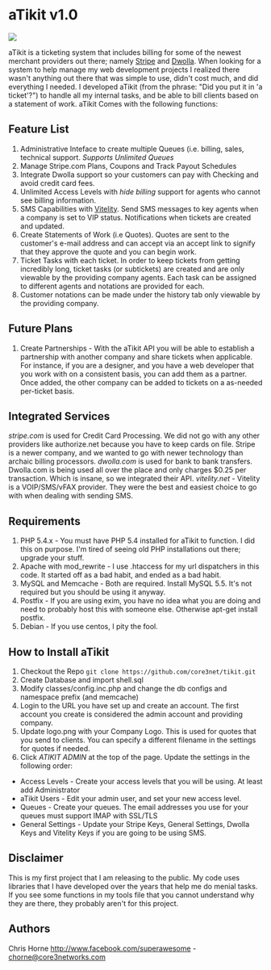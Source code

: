 aTikit v1.0
===========
<a href="http://www.core3networks.com">
  <img src="http://my.secrds.com/containers/04239a258eef046714f996913b6956ca/site/images/c3.gif">
</a>

aTikit is a ticketing system that includes billing for some of the newest 
merchant providers out there; namely [Stripe] and [Dwolla]. When looking
for a system to help manage my web development projects I realized there
wasn't anything out there that was simple to use, didn't cost much, and
did everything I needed. I developed aTikit (from the phrase: "Did you
put it in 'a ticket'?") to handle all my internal tasks, and be able
to bill clients based on a statement of work. aTikit Comes with the 
following functions: 

Feature List
-------------------
1. Administrative Inteface to create multiple Queues (i.e. billing, sales,
technical support. *Supports Unlimited Queues*
2. Manage Stripe.com Plans, Coupons and Track Payout Schedules
3. Integrate Dwolla support so your customers can pay with Checking and
avoid credit card fees.
4. Unlimited Access Levels with *hide billing* support for agents who
cannot see billing information.
5. SMS Capabilities with [Vitelity]. Send SMS messages to key agents when
a company is set to VIP status. Notifications when tickets are created and
updated.
6. Create Statements of Work (i.e Quotes). Quotes are sent to the customer's 
e-mail address and can accept via an accept link to signify that they
approve the quote and you can begin work.
7. Ticket Tasks with each ticket. In order to keep tickets from getting 
incredibly long, ticket tasks (or subtickets) are created and are only
viewable by the providing company agents. Each task can be assigned
to different agents and notations are provided for each.
8. Customer notations can be made under the history tab only viewable by the 
providing company.
 
 
Future Plans
---------------------------
1. Create Partnerships - With the aTikit API you will be able to establish
a partnership with another company and share tickets when applicable. For 
instance, if you are a designer, and you have a web developer that you work
with on a consistent basis, you can add them as a partner. Once added,
the other company can be added to tickets on a as-needed per-ticket basis.

Integrated Services
---------------------------
*stripe.com* is used for Credit Card Processing. We did not go with any other
providers like authorize.net because you have to keep cards on file. Stripe
is a newer company, and we wanted to go with newer technology than archaic
billing processors. 
*dwolla.com* is used for bank to bank transfers. Dwolla.com is being used 
all over the place and only charges $0.25 per transaction. Which is insane,
so we integrated their API. 
*vitelity.net* - Vitelity is a VOIP/SMS/vFAX provider. They were the best
and easiest choice to go with when dealing with sending SMS.

Requirements
----------------------------
1. PHP 5.4.x - You must have PHP 5.4 installed for aTikit to function. I did
this on purpose. I'm tired of seeing old PHP installations out there; upgrade your stuff.
2. Apache with mod_rewrite - I use .htaccess for my url dispatchers in this code. It started
off as a bad habit, and ended as a bad habit.
3. MySQL and Memcache - Both are required. Install MySQL 5.5. It's not required but
you should be using it anyway.
4. Postfix - If you are using exim, you have no idea what you are doing and need to probably
host this with someone else. Otherwise apt-get install postfix.
5. Debian - If you use centos, I pity the fool. 

How to Install aTikit
--------------------
1. Checkout the Repo
```git clone https://github.com/core3net/tikit.git```
2. Create Database and import shell.sql
3. Modify classes/config.inc.php and change the db configs and namespace prefix (and memcache)
4. Login to the URL you have set up and create an account. The first account you create is 
considered the admin account and providing company.
5. Update logo.png with your Company Logo. This is used for quotes that you send
 to clients. You can specify a different filename in the settings for quotes if needed.
6. Click *ATIKIT ADMIN* at the top of the page. Update the settings in the following order:
 * Access Levels - Create your access levels that you will be using. At least add Administrator 
 * aTikit Users - Edit your admin user, and set your new access level.
 * Queues - Create your queues. The email addresses you use for your queues must support IMAP with
 SSL/TLS
 * General Settings - Update your Stripe Keys, General Settings, Dwolla Keys and Vitelity Keys if
 you are going to be using SMS. 
 
Disclaimer
-------------------
This is my first project that I am releasing to the public. My code uses libraries that I have
developed over the years that help me do menial tasks. If you see some functions in my tools
file that you cannot understand why they are there, they probably aren't for this project. 

Authors
-------------------
Chris Horne http://www.facebook.com/superawesome - chorne@core3networks.com

[stripe]: http://www.stripe.com
[dwolla]: http://www.dwolla.com
[vitelity]: http://www.vitelity.net
